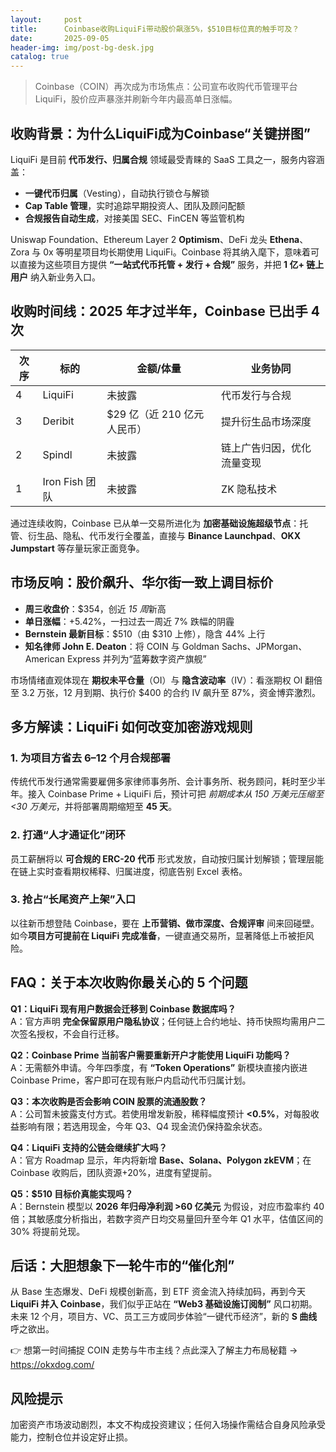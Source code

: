 ```yaml
---
layout:     post
title:      Coinbase收购LiquiFi带动股价飙涨5%，$510目标位真的触手可及？
date:       2025-09-05
header-img: img/post-bg-desk.jpg
catalog: true
---
```


> Coinbase（COIN）再次成为市场焦点：公司宣布收购代币管理平台LiquiFi，股价应声暴涨并刷新今年内最高单日涨幅。

## 收购背景：为什么LiquiFi成为Coinbase“关键拼图”
LiquiFi 是目前 **代币发行、归属合规** 领域最受青睐的 SaaS 工具之一，服务内容涵盖：

- **一键代币归属**（Vesting），自动执行锁仓与解锁  
- **Cap Table 管理**，实时追踪早期投资人、团队及顾问配额  
- **合规报告自动生成**，对接美国 SEC、FinCEN 等监管机构

Uniswap Foundation、Ethereum Layer 2 **Optimism**、DeFi 龙头 **Ethena**、Zora 与 0x 等明星项目均长期使用 LiquiFi。Coinbase 将其纳入麾下，意味着可以直接为这些项目方提供 **“一站式代币托管 + 发行 + 合规”** 服务，并把 **1 亿+ 链上用户** 纳入新业务入口。

## 收购时间线：2025 年才过半年，Coinbase 已出手 4 次

| 次序 | 标的 | 金额/体量 | 业务协同 |
| --- | --- | --- | --- |
| 4 | LiquiFi | 未披露 | 代币发行与合规 |
| 3 | Deribit | $29 亿（近 210 亿元人民币） | 提升衍生品市场深度 |
| 2 | Spindl | 未披露 | 链上广告归因，优化流量变现 |
| 1 | Iron Fish 团队 | 未披露 | ZK 隐私技术 |

通过连续收购，Coinbase 已从单一交易所进化为 **加密基础设施超级节点**：托管、衍生品、隐私、代币发行全覆盖，直接与 **Binance Launchpad**、**OKX Jumpstart** 等存量玩家正面竞争。

## 市场反响：股价飙升、华尔街一致上调目标价
- **周三收盘价**：$354，创近 *15 周*新高  
- **单日涨幅**：+5.42%，一扫过去一周近 7% 跌幅的阴霾  
- **Bernstein 最新目标**：$510（由 $310 上修），隐含 44% 上行  
- **知名律师 John E. Deaton**：将 COIN 与 Goldman Sachs、JPMorgan、American Express 并列为“蓝筹数字资产旗舰”

市场情绪直观体现在 **期权未平仓量**（OI）与 **隐含波动率**（IV）：看涨期权 OI 翻倍至 3.2 万张，12 月到期、执行价 $400 的合约 IV 飙升至 87%，资金博弈激烈。

## 多方解读：LiquiFi 如何改变加密游戏规则
### 1. 为项目方省去 6–12 个月合规部署
传统代币发行通常需要雇佣多家律师事务所、会计事务所、税务顾问，耗时至少半年。接入 Coinbase Prime + LiquiFi 后，预计可把 *前期成本从 150 万美元压缩至 <30 万美元*，并将部署周期缩短至 **45 天**。

### 2. 打通“人才通证化”闭环
员工薪酬将以 **可合规的 ERC-20 代币** 形式发放，自动按归属计划解锁；管理层能在链上实时查看期权稀释、归属进度，彻底告别 Excel 表格。

### 3. 抢占“长尾资产上架”入口
以往新币想登陆 Coinbase，要在 **上币营销、做市深度、合规评审** 间来回碰壁。如今**项目方可提前在 LiquiFi 完成准备**，一键直通交易所，显著降低上币被拒风险。

## FAQ：关于本次收购你最关心的 5 个问题

**Q1：LiquiFi 现有用户数据会迁移到 Coinbase 数据库吗？**  
A：官方声明 **完全保留原用户隐私协议**；任何链上合约地址、持币快照均需用户二次签名授权，不会自行迁移。

**Q2：Coinbase Prime 当前客户需要重新开户才能使用 LiquiFi 功能吗？**  
A：无需额外申请。今年四季度，有 **“Token Operations”** 新模块直接内嵌进 Coinbase Prime，客户即可在现有账户内启动代币归属计划。

**Q3：本次收购是否会影响 COIN 股票的流通股数？**  
A：公司暂未披露支付方式。若使用增发新股，稀释幅度预计 **<0.5%**，对每股收益影响有限；若选用现金，今年 Q3、Q4 现金流仍保持盈余状态。

**Q4：LiquiFi 支持的公链会继续扩大吗？**  
A：官方 Roadmap 显示，年内将新增 **Base、Solana、Polygon zkEVM**；在 Coinbase 收购后，团队资源+20%，进度有望提前。

**Q5：$510 目标价真能实现吗？**  
A：Bernstein 模型以 **2026 年归母净利润 >60 亿美元** 为假设，对应市盈率约 40 倍；其敏感度分析指出，若数字资产日均交易量回升至今年 Q1 水平，估值区间的 30% 将提前兑现。

## 后话：大胆想象下一轮牛市的“催化剂”
从 Base 生态爆发、DeFi 规模创新高，到 ETF 资金流入持续加码，再到今天 **LiquiFi 并入 Coinbase**，我们似乎正站在 **“Web3 基础设施订阅制”** 风口初期。未来 12 个月，项目方、VC、员工三方或同步体验“一键代币经济”，新的 **S 曲线** 呼之欲出。

👉 想第一时间捕捉 COIN 走势与牛市主线？点此深入了解主力布局秘籍 → https://okxdog.com/

## 风险提示
加密资产市场波动剧烈，本文不构成投资建议；任何入场操作需结合自身风险承受能力，控制仓位并设定好止损。